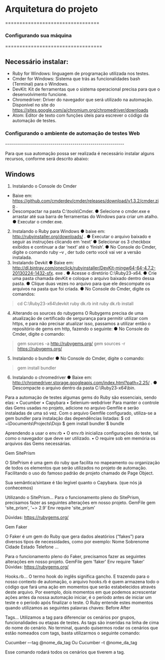 <h1>Arquitetura do projeto</h1>
=================================

<h3>Configurando sua máquina</h3>
==================================

Necessário instalar:
-----------------------

*	Ruby for Windows: linguagem de programação utilizada nos testes.
*	Cmder for Windows: Sistema que trás as funcionalidades bash (Terminal) para o Windows.
*	DevKit: Kit de ferramentas que o sistema operacional precisa para que o desenvolvimento funcione.
*	Chromedriver: Driver do navegador que será utilizado na automação. Disponível no site do <https://sites.google.com/a/chromium.org/chromedriver/downloads>
*	Atom: Editor de texto com funções úteis para escrever o código da automação de testes.


<h3>Configurando o ambiente de automação de testes Web</h3>
------------------------------------------------------------

Para que sua automação possa ser realizada é necessário instalar alguns recursos, conforme será descrito abaixo:

Windows
-------
1. Instalando o Console do Cmder
*	Baixe em: <https://github.com/cmderdev/cmder/releases/download/v1.3.2/cmder.zip> .
*	Descompactar na pasta C:\tools\Cmder.
● Selecione o cmder.exe e arrastar até sua barra de ferramentas do Windows para criar um
atalho.
● Executar o cmder.exe.
2. Instalando o Ruby para Windows
● baixe em: http://rubyinstaller.org/downloads/ .
● Executar o arquivo baixado e seguir as instruções clicando em ‘next’
● Selecionar os 3 checkbox exibidos e continuar a dar ‘next’ até o ‘finish’.
● No Console do Cmder, digite o comando ruby –v , der tudo certo você vai ver a versão
instalada.
3. Instalando Devkit
● Baixe em:
http://dl.bintray.com/oneclick/rubyinstaller/DevKit-mingw64-64-4.7.2-20130224-1432-sfx.
exe .
● Acesse o diretório C:\Ruby23-x64.
● Crie uma pasta chamada devKit e coloque o arquivo baixado dentro dessa pasta.
● Clique duas vezes no arquivo para que ele descompate os arquivos na pasta que foi criada.
● No Console do Cmder, digite os comandos:
> cd C:\Ruby23-x64\devkit
> ruby dk.rb init
> ruby dk.rb install
4. Alterando os sources do rubygems
O Rubygems precisa de uma atualização de certificado de sergurança para permitir utilizar com https,
e para não precisar atualizar isso, passamos a utilizar então o repositório de gems em http, fazendo o
seguinte:
● No Console do Cmder, digite o comando:
> gem sources -a http://rubygems.org/
> gem sources -r https://rubygems.org/
5. Instalando o bundler
● No Console do Cmder, digite o comando:
> gem install bundler
6. Instalando o chromedriver
● Baixe em: http://chromedriver.storage.googleapis.com/index.html?path=2.25/ .
● Descompacte o arquivo dentro da pasta C:\Ruby23-x64\bin.

Para a automação de testes algumas gems do
Ruby são essenciais, sendo elas:
• Cucumber
• Capybara
• Selenium-webdriver
Para manter o controle das Gems usadas no
projeto, adicione no arquivo Gemfile e serão
instaladas de uma só vez.
Com o arquivo Gemfile configurado, utiliza-se
a gem bundler para instalação das
dependências listadas:
$ cd ~\Documents\Projects\Dojo
$ gem install bundler
$ bundle

Aprendendo a usar o env.rb
• O env.rb inicializa
configurações do teste, tal
como o navegador que deve ser
utilizado.
• O require sob em memória os
arquivos das Gems necessárias.

Gem SitePrism

O SitePrism é uma gem do ruby que facilita no mapeamento ou organização de todos os elementos que serão utilizados no projeto de automação. Facilitando o uso do famoso padrão de projeto chamado de Page Object.

Sua semântica/sintaxe é tão legível quanto o Capybara. (que nós já conhecemos)

Utilizando o SitePrism...
Para o funcionamento pleno do SitePrism, precisamos fazer as seguintes alterações em nosso projeto.
GemFile
gem 'site_prism', '~> 2.9’
Env
require 'site_prism’

Dúvidas: https://rubygems.org/

Gem Faker 

O Faker é um gem do Ruby que gera dados aleatórios (“fakes”) para diversos tipos de necessidades, como por exemplo:
Nome
Sobrenome
Cidade
Estado
Telefone ...

Para o funcionamento pleno do Faker, precisamos fazer as seguintes alterações em nosso projeto.
GemFile
gem ’faker'
Env
require ’faker’
Dúvidas: https://rubygems.org/


Hooks.rb...
O termo hook do inglês significa gancho. E trazendo para o nosso contexto de automação, o arquivo hooks.rb é quem armazena todo o código que fará uma ação em momentos que serão estabelecidos através deste arquivo.
Por exemplo, dois momentos em que podemos acrescentar ações antes da nossa automação iniciar, é o período antes de iniciar um teste e o período após finalizar o teste.
O Ruby entende estes momentos quando utilizamos as seguintes palavras chaves:
Before
After

Tags...
Utilizamos a tag para diferenciar os cenários por grupos, funcionalidades ou etapas de testes. As tags são inseridas na linha de cima do nome do cenário. 
No terminal, quando quisermos rodar os cenários que estão nomeados com tags, basta utilizarmos o seguinte comando:

Cucumber –-tag @nome_da_tag
Ou 
Cucumber –t @nome_da_tag

Esse comando rodará todos os cenários que tiverem a tag.




